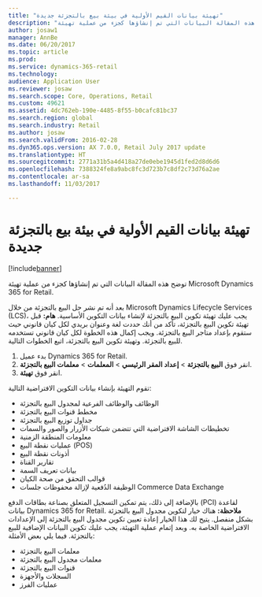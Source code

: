 ```yaml
---
title: "تهيئة بيانات القيم الأولية في بيئة بيع بالتجزئة جديدة"
description: "توضح هذه المقالة البيانات التي تم إنشاؤها كجزء من عملية تهيئة Microsoft Dynamics 365 for Retail."
author: josaw1
manager: AnnBe
ms.date: 06/20/2017
ms.topic: article
ms.prod: 
ms.service: dynamics-365-retail
ms.technology: 
audience: Application User
ms.reviewer: josaw
ms.search.scope: Core, Operations, Retail
ms.custom: 49621
ms.assetid: 4dc762eb-190e-4485-8f55-b0cafc81bc37
ms.search.region: global
ms.search.industry: Retail
ms.author: josaw
ms.search.validFrom: 2016-02-28
ms.dyn365.ops.version: AX 7.0.0, Retail July 2017 update
ms.translationtype: HT
ms.sourcegitcommit: 2771a31b5a4d418a27de0ebe1945d1fed2d8d6d6
ms.openlocfilehash: 7388324fe8a9abc8fc3d723b7c8df2c73d76a2ae
ms.contentlocale: ar-sa
ms.lasthandoff: 11/03/2017

---
```


# <a name="initialize-seed-data-in-a-new-retail-environment"></a>تهيئة بيانات القيم الأولية في بيئة بيع بالتجزئة جديدة

[!include[banner](includes/banner.md)]


توضح هذه المقالة البيانات التي تم إنشاؤها كجزء من عملية تهيئة Microsoft Dynamics 365 for Retail.

بعد أنه تم نشر حل البيع بالتجزئة من خلال Microsoft Dynamics Lifecycle Services ‏(LCS)، يجب عليك تهيئة تكوين البيع بالتجزئة لإنشاء بيانات التكوين الأساسية. **هام:** قبل تهيئة تكوين البيع بالتجزئة، تأكد من أنك حددت لغة وعنوان بريدي لكل كيان قانوني حيث ستقوم بإعداد متاجر البيع بالتجزئة. ويجب إكمال هذه الخطوة لكل كيان قانوني تستخدمه للبيع بالتجزئة. وتهيئة تكوين البيع بالتجزئة، اتبع الخطوات التالية.

1.  بدء عميل Dynamics 365 for Retail.
2.  انقر فوق **البيع بالتجزئة** &gt; **إعداد المقر الرئيسي** &gt; **المعلمات** &gt; **معلمات البيع بالتجزئة**.
3.  انقر فوق **تهيئة**.

تقوم التهيئة بإنشاء بيانات التكوين الافتراضية التالية:

-   الوظائف والوظائف الفرعية لمجدول البيع بالتجزئة
-   مخطط قنوات البيع بالتجزئة
-   جداول توزيع البيع بالتجزئة
-   تخطيطات الشاشة الافتراضية التي تتضمن شبكات الأزرار والصور والسمات
-   معلومات المنطقة الزمنية
-   عمليات نقطة البيع (POS)
-   أذونات نقطة البيع
-   تقارير القناة
-   بيانات تعريف السمة
-   قوالب التحقق من صحة الكيان
-   الوظيفة الدُفعية لإزالة محفوظات جلسات Commerce Data Exchange

بالإضافة إلى ذلك، يتم تمكين التسجيل المتعلق بصناعة بطاقات الدفع (PCI) لقاعدة بيانات Dynamics 365 for Retail. **ملاحظة:** هناك خيار لتكوين مجدول البيع بالتجزئة بشكل منفصل. يتيح لك هذا الخيار إعادة تعيين تكوين مجدول البيع بالتجزئة إلى الإعدادات الافتراضية الخاصة به. وبعد إتمام عملية التهيئة، يجب عليك تكوين البيانات الإضافية للبيع بالتجزئة. فيما يلي بعض الأمثلة:

-   معلمات البيع بالتجزئة
-   معلمات مجدول البيع بالتجزئة
-   قنوات البيع بالتجزئة
-   السجلات والأجهزة
-   عمليات الفرز





